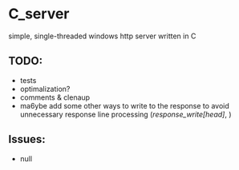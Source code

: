 # C_server
simple, single-threaded windows http server written in C
## TODO:
- tests
- optimalization?
- comments & clenaup
- ma6ybe add some other ways to write to the response to avoid unnecessary response line processing (*response_write[head]*, )
## Issues:
- null